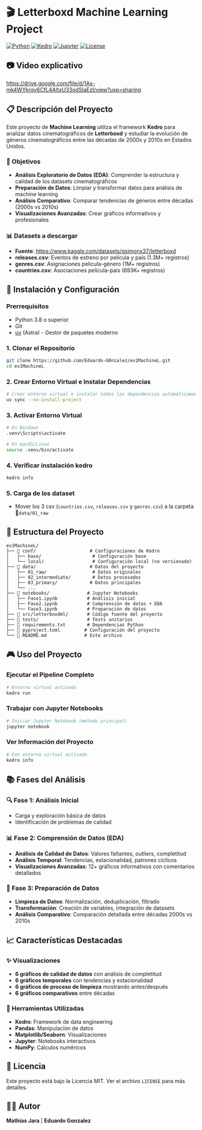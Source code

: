# 🎬 Letterboxd Machine Learning Project

[![Python](https://img.shields.io/badge/Python-3.8+-blue.svg)](https://python.org)
[![Kedro](https://img.shields.io/badge/Kedro-1.0.0-green.svg)](https://kedro.readthedocs.io)
[![Jupyter](https://img.shields.io/badge/Jupyter-Notebook-orange.svg)](https://jupyter.org)
[![License](https://img.shields.io/badge/License-MIT-yellow.svg)](LICENSE)

## 📷 Video explicativo
https://drive.google.com/file/d/1As-mk4WYkrqv6CfL4AItxU33odSIaEzI/view?usp=sharing

## 📋 Descripción del Proyecto

Este proyecto de **Machine Learning** utiliza el framework **Kedro** para analizar datos cinematográficos de **Letterboxd** y estudiar la evolución de géneros cinematográficos entre las décadas de 2000s y 2010s en Estados Unidos.

### 🎯 Objetivos

- **Análisis Exploratorio de Datos (EDA)**: Comprender la estructura y calidad de los datasets cinematográficos
- **Preparación de Datos**: Limpiar y transformar datos para análisis de machine learning
- **Análisis Comparativo**: Comparar tendencias de géneros entre décadas (2000s vs 2010s)
- **Visualizaciones Avanzadas**: Crear gráficos informativos y profesionales

### 📊 Datasets a descargar
- **Fuente**: https://www.kaggle.com/datasets/gsimonx37/letterboxd
- **releases.csv**: Eventos de estreno por película y país (1.3M+ registros)
- **genres.csv**: Asignaciones película-género (1M+ registros)
- **countries.csv**: Asociaciones película-país (693K+ registros)

## 🚀 Instalación y Configuración

### Prerrequisitos

- Python 3.8 o superior
- Git
- [uv](https://docs.astral.sh/uv/) (Astra) - Gestor de paquetes moderno

### 1. Clonar el Repositorio

```bash
git clone https://github.com/Eduardo-G0nzalez/ev1MachineL.git
cd ev1MachineL
```

### 2. Crear Entorno Virtual e Instalar Dependencias

```bash
# Crear entorno virtual e instalar todas las dependencias automáticamente
uv sync --no-install-project
```

### 3. Activar Entorno Virtual

```bash
# En Windows
.venv\Scripts\activate

# En macOS/Linux
source .venv/bin/activate
```

### 4. Verificar instalación kedro

```bash
kedro info
```

### 5. Carga de los dataset

- Mover los 3 csv (`countries.csv`, `releases.csv` y `genres.csv`) a la carpeta 📁`data/01_raw`


## 📁 Estructura del Proyecto

```
ev1MachineL/
├── 📁 conf/                    # Configuraciones de Kedro
│   ├── base/                   # Configuración base
│   └── local/                  # Configuración local (no versionado)
├── 📁 data/                    # Datos del proyecto
│   ├── 01_raw/                 # Datos originales
│   ├── 02_intermediate/        # Datos procesados
│   ├── 03_primary/            # Datos principales
│   └── ...
├── 📁 notebooks/              # Jupyter Notebooks
│   ├── Fase1.ipynb           # Análisis inicial
│   ├── Fase2.ipynb           # Comprensión de datos + EDA
│   └── Fase3.ipynb           # Preparación de datos
├── 📁 src/letterboxdml/       # Código fuente del proyecto
├── 📁 tests/                  # Tests unitarios
├── 📄 requirements.txt        # Dependencias Python
├── 📄 pyproject.toml         # Configuración del proyecto
└── 📄 README.md              # Este archivo
```

## 🎮 Uso del Proyecto

### Ejecutar el Pipeline Completo

```bash
# Entorno virtual activado
kedro run
```

### Trabajar con Jupyter Notebooks

```bash
# Iniciar Jupyter Notebook (método principal)
jupyter notebook
```

### Ver Información del Proyecto

```bash
# Con entorno virtual activado
kedro info
```

## 📚 Fases del Análisis

### 🔍 Fase 1: Análisis Inicial
- Carga y exploración básica de datos
- Identificación de problemas de calidad

### 📊 Fase 2: Comprensión de Datos (EDA)
- **Análisis de Calidad de Datos**: Valores faltantes, outliers, completitud
- **Análisis Temporal**: Tendencias, estacionalidad, patrones cíclicos
- **Visualizaciones Avanzadas**: 12+ gráficos informativos con comentarios detallados

### 🧹 Fase 3: Preparación de Datos
- **Limpieza de Datos**: Normalización, deduplicación, filtrado
- **Transformación**: Creación de variables, integración de datasets
- **Análisis Comparativo**: Comparación detallada entre décadas 2000s vs 2010s

## 📈 Características Destacadas

### ✨ Visualizaciones
- **6 gráficos de calidad de datos** con análisis de completitud
- **6 gráficos temporales** con tendencias y estacionalidad
- **6 gráficos de proceso de limpieza** mostrando antes/después
- **6 gráficos comparativos** entre décadas

### 🔧 Herramientas Utilizadas
- **Kedro**: Framework de data engineering
- **Pandas**: Manipulación de datos
- **Matplotlib/Seaborn**: Visualizaciones
- **Jupyter**: Notebooks interactivos
- **NumPy**: Cálculos numéricos


## 📄 Licencia

Este proyecto está bajo la Licencia MIT. Ver el archivo `LICENSE` para más detalles.

## 👨‍💻 Autor

**Mathias Jara** | 
**Eduardo Gonzalez**


